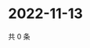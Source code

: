 # 2022-11-13

共 0 条

<!-- BEGIN WEIBO -->
<!-- 最后更新时间 Sun Nov 13 2022 04:16:31 GMT+0800 (China Standard Time) -->

<!-- END WEIBO -->

